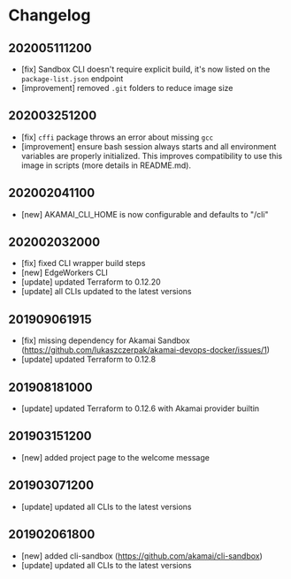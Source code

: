 # Changelog

## 202005111200

- [fix] Sandbox CLI doesn't require explicit build, it's now listed on the `package-list.json` endpoint
- [improvement] removed `.git` folders to reduce image size

## 202003251200

- [fix] `cffi` package throws an error about missing `gcc`
- [improvement] ensure bash session always starts and all environment variables are properly initialized. This improves compatibility to use this image in scripts (more details in README.md).

## 202002041100

- [new] AKAMAI_CLI_HOME is now configurable and defaults to "/cli"

## 202002032000

- [fix] fixed CLI wrapper build steps
- [new] EdgeWorkers CLI
- [update] updated Terraform to 0.12.20
- [update] all CLIs updated to the latest versions

## 201909061915

- [fix] missing dependency for Akamai Sandbox (<https://github.com/lukaszczerpak/akamai-devops-docker/issues/1>)
- [update] updated Terraform to 0.12.8

## 201908181000
- [update] updated Terraform to 0.12.6 with Akamai provider builtin

## 201903151200
- [new] added project page to the welcome message

## 201903071200
- [update] updated all CLIs to the latest versions

## 201902061800
- [new] added cli-sandbox (<https://github.com/akamai/cli-sandbox>)
- [update] updated all CLIs to the latest versions
